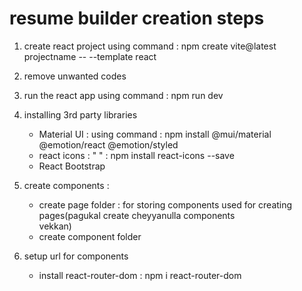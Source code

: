  # resume builder creation steps

 1. create react project using command : npm create vite@latest projectname -- --template react
 2. remove unwanted codes
 3. run the react app using command : npm run dev
 4. installing 3rd party libraries
    - Material UI : using command : npm install @mui/material @emotion/react @emotion/styled
    - react icons : " "           : npm install react-icons --save
    - React Bootstrap

5. create components : 
    - create page folder : for storing components used for creating pages(pagukal create cheyyanulla components     
      vekkan)
    - create component folder 

6. setup url for components
   - install react-router-dom : npm i react-router-dom